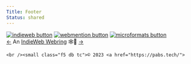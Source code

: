 ```yaml
---
Title: Footer
Status: shared
---
```

<div class="wrap     tc">
<a class="link near-black hover-silver dib mh3 tc" href="https://pabs.lol/github" title="GitHub">
    <i class="f2 dib h2 w2 fa-brands fa-github black"></i>
  </a>

  <a class="link near-black hover-silver dib mh3 tc blue" href="https://pabs.lol/linkedin" title="LinkedIn">
    <i class="f2 dib h2 w2 fa-brands fa-linkedin blue"></i>
  </a>

  <!--- <a class="link near-black hover-silver dib mh3 tc" href="https://social.lifeofpablo.com" title="Mastodon">
    <i class="f2 dib h2 w2 fa-brands fa-mastodon purple"></i>
  </a> -->

   <!--- <a class="link near-black hover-silver dib mh3 tc" href="https://micropub.lifeofpablo.com/" title="Microblog">
    <i class="f2 dib h2 w2 fa-brands fa-microblog orange"></i>
  </a> -->

  <a class="link near-black hover-silver dib mh3 tc" href="/cookie-policy" title="Cookies">
    <i class="f2 dib h2 w2 fa-solid fa-cookie brown pink"></i>
  </a>

  <a class="link near-black hover-silver dib mh3 tc" href="/complaint-form" title="Complaint Form">
    <i class="f2 dib h2 w2 fa-solid fa-file-signature gold"></i>
  </a>
<a class="link near-black hover-silver dib mh3 tc" href="https://pabs.lol/email" title="Email">
    <i class="f2 dib h2 w2 fa-solid fa-envelope hot-pink"></i>
  </a>
  <a class="link near-black hover-silver dib mh3 tc" href="https://pabs.lol/linkinbio" title="Links">
    <i class="f2 dib h2 w2 fa-solid fa-link green"></i>
  </a>

  <div class="tc mt3">
    <a href="https://indieweb.org/" title="IndieWeb" class="f6 dib ph2 link mid-gray dim"><img src="/media/images/indieweb-logos/indiewebcamp-button.svg" alt="indieweb button" style="image-rendering:pixelated;"></a>
    <a href="https://www.w3.org/TR/webmention/"    title="Terms" class="f6 dib ph2 link mid-gray dim"><img src="/media/images/indieweb-logos/webmention-button.svg" alt="webmention button" style="image-rendering:pixelated;"></a>
    <a href="https://microformats.org/"  title="Privacy" class="f6 dib ph2 link mid-gray dim"><img src="/media/images/indieweb-logos/microformats-button.svg" alt="microformats button" style="image-rendering:pixelated;"></a>
<br />
<a href="https://xn--sr8hvo.ws/previous">←</a>
An <a href="https://xn--sr8hvo.ws">IndieWeb Webring</a> 🕸💍
<a href="https://xn--sr8hvo.ws/next">→</a>

    <br /><small class="f5 db tc">© 2023 <a href="https://pabs.tech/">
    
    




  </div>

</div>